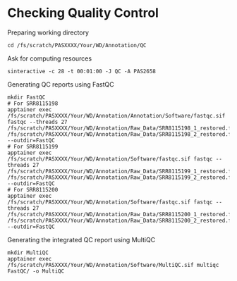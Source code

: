 # Checking Quality Control

Preparing working directory
```
cd /fs/scratch/PASXXXX/Your/WD/Annotation/QC
```

Ask for computing resources
```
sinteractive -c 28 -t 00:01:00 -J QC -A PAS2658
```

Generating QC reports using FastQC
```
mkdir FastQC
# For SRR8115198
apptainer exec /fs/scratch/PASXXXX/Your/WD/Annotation/Annotation/Software/fastqc.sif fastqc --threads 27 /fs/scratch/PASXXXX/Your/WD/Annotation/Raw_Data/SRR8115198_1_restored.fastq /fs/scratch/PASXXXX/Your/WD/Annotation/Raw_Data/SRR8115198_2_restored.fastq --outdir=FastQC
# For SRR8115199
apptainer exec /fs/scratch/PASXXXX/Your/WD/Annotation/Software/fastqc.sif fastqc --threads 27 /fs/scratch/PASXXXX/Your/WD/Annotation/Raw_Data/SRR8115199_1_restored.fastq /fs/scratch/PASXXXX/Your/WD/Annotation/Raw_Data/SRR8115199_2_restored.fastq --outdir=FastQC
# For SRR8115200
apptainer exec /fs/scratch/PASXXXX/Your/WD/Annotation/Software/fastqc.sif fastqc --threads 27 /fs/scratch/PASXXXX/Your/WD/Annotation/Raw_Data/SRR8115200_1_restored.fastq /fs/scratch/PASXXXX/Your/WD/Annotation/Raw_Data/SRR8115200_2_restored.fastq --outdir=FastQC
```

Generating the integrated QC report using MultiQC
```
mkdir MultiQC
apptainer exec /fs/scratch/PASXXXX/Your/WD/Annotation/Software/MultiQC.sif multiqc FastQC/ -o MultiQC
```
